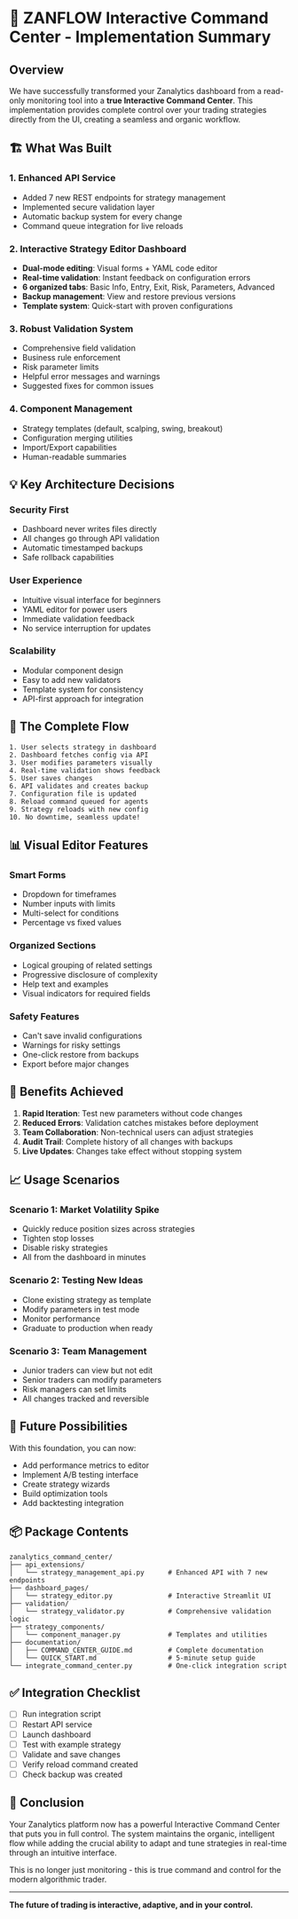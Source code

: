 # 🎯 ZANFLOW Interactive Command Center - Implementation Summary

## Overview

We have successfully transformed your Zanalytics dashboard from a read-only monitoring tool into a **true Interactive Command Center**. This implementation provides complete control over your trading strategies directly from the UI, creating a seamless and organic workflow.

## 🏗️ What Was Built

### 1. **Enhanced API Service**
- Added 7 new REST endpoints for strategy management
- Implemented secure validation layer
- Automatic backup system for every change
- Command queue integration for live reloads

### 2. **Interactive Strategy Editor Dashboard**
- **Dual-mode editing**: Visual forms + YAML code editor
- **Real-time validation**: Instant feedback on configuration errors
- **6 organized tabs**: Basic Info, Entry, Exit, Risk, Parameters, Advanced
- **Backup management**: View and restore previous versions
- **Template system**: Quick-start with proven configurations

### 3. **Robust Validation System**
- Comprehensive field validation
- Business rule enforcement
- Risk parameter limits
- Helpful error messages and warnings
- Suggested fixes for common issues

### 4. **Component Management**
- Strategy templates (default, scalping, swing, breakout)
- Configuration merging utilities
- Import/Export capabilities
- Human-readable summaries

## 💡 Key Architecture Decisions

### Security First
- Dashboard never writes files directly
- All changes go through API validation
- Automatic timestamped backups
- Safe rollback capabilities

### User Experience
- Intuitive visual interface for beginners
- YAML editor for power users
- Immediate validation feedback
- No service interruption for updates

### Scalability
- Modular component design
- Easy to add new validators
- Template system for consistency
- API-first approach for integration

## 🔄 The Complete Flow

```
1. User selects strategy in dashboard
2. Dashboard fetches config via API
3. User modifies parameters visually
4. Real-time validation shows feedback
5. User saves changes
6. API validates and creates backup
7. Configuration file is updated
8. Reload command queued for agents
9. Strategy reloads with new config
10. No downtime, seamless update!
```

## 📊 Visual Editor Features

### Smart Forms
- Dropdown for timeframes
- Number inputs with limits
- Multi-select for conditions
- Percentage vs fixed values

### Organized Sections
- Logical grouping of related settings
- Progressive disclosure of complexity
- Help text and examples
- Visual indicators for required fields

### Safety Features
- Can't save invalid configurations
- Warnings for risky settings
- One-click restore from backups
- Export before major changes

## 🚀 Benefits Achieved

1. **Rapid Iteration**: Test new parameters without code changes
2. **Reduced Errors**: Validation catches mistakes before deployment
3. **Team Collaboration**: Non-technical users can adjust strategies
4. **Audit Trail**: Complete history of all changes with backups
5. **Live Updates**: Changes take effect without stopping system

## 📈 Usage Scenarios

### Scenario 1: Market Volatility Spike
- Quickly reduce position sizes across strategies
- Tighten stop losses
- Disable risky strategies
- All from the dashboard in minutes

### Scenario 2: Testing New Ideas
- Clone existing strategy as template
- Modify parameters in test mode
- Monitor performance
- Graduate to production when ready

### Scenario 3: Team Management
- Junior traders can view but not edit
- Senior traders can modify parameters
- Risk managers can set limits
- All changes tracked and reversible

## 🔮 Future Possibilities

With this foundation, you can now:
- Add performance metrics to editor
- Implement A/B testing interface
- Create strategy wizards
- Build optimization tools
- Add backtesting integration

## 📦 Package Contents

```
zanalytics_command_center/
├── api_extensions/
│   └── strategy_management_api.py      # Enhanced API with 7 new endpoints
├── dashboard_pages/
│   └── strategy_editor.py              # Interactive Streamlit UI
├── validation/
│   └── strategy_validator.py           # Comprehensive validation logic
├── strategy_components/
│   └── component_manager.py            # Templates and utilities
├── documentation/
│   ├── COMMAND_CENTER_GUIDE.md         # Complete documentation
│   └── QUICK_START.md                  # 5-minute setup guide
└── integrate_command_center.py         # One-click integration script
```

## ✅ Integration Checklist

- [ ] Run integration script
- [ ] Restart API service
- [ ] Launch dashboard
- [ ] Test with example strategy
- [ ] Validate and save changes
- [ ] Verify reload command created
- [ ] Check backup was created

## 🎉 Conclusion

Your Zanalytics platform now has a powerful Interactive Command Center that puts you in full control. The system maintains the organic, intelligent flow while adding the crucial ability to adapt and tune strategies in real-time through an intuitive interface.

This is no longer just monitoring - this is true command and control for the modern algorithmic trader.

---

**The future of trading is interactive, adaptive, and in your control.**
